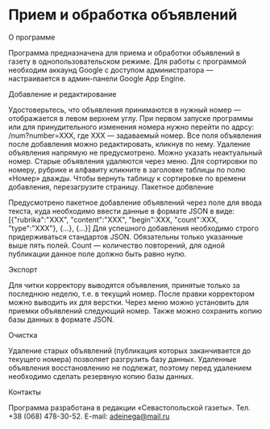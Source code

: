 Прием и обработка объявлений
============================
О программе

Программа предназначена для приема и обработки объявлений в газету в однопользовательском режиме. Для работы с программой необходим аккаунд Google с доступом администратора — настраивается в админ-панели Google App Engine.

Добавление и редактирование

Удостоверьтесь, что объявления принимаются в нужный номер — отображается в левом верхнем углу. При первом запуске программы или для принудительного изменения номера нужно перейти по адрсу: /num?number=XXX, где XXX — задаваемый номер.
Все поля объявления после добавления можно редактировать, кликнув по нему. Удаление объявления напрямую не предусмотрено. Можно указать неактуальный номер. Старые объявления удаляются через меню.
Для сортировки по номеру, рубрике и алфавиту кликните в заголовке таблицы по полю «Номер» дважды. Чтобы вернуть таблицу к сортировке по времени добавления, перезагрузите страницу.
Пакетное добвление

Предусмотрено пакетное добавление объявлений через поле для ввода текста, куда необходимо ввести данные в формате JSON в виде: [{"rubrika":"XXX", "content":"XXX", "begin":XXX, "count":XXX, "type":"XXX"}, {...}, {...}] Для успешного добавления необходимо строго придерживаться стандартов JSON. Обязательны только указанные выше пять полей. Count — количество повторений, для одной публикации данное поле должно быть равно нулю.

Экспорт

Для читки корректору выводятся объявления, принятые только за последнюю неделю, т.е. в текущий номер. После правки корректором можно выводить их для верстки. Через меню можно установить для приемки объявлений следующий номер. Также можно сохранить копию базы данных в формате JSON.

Очистка

Удаление старых объявлений (публикация которых заканчивается до текущего номера) позволяет разгрузить базу данных. Удаленные объявления восстановлению не подлежат, поэтому перед удалением необходимо сделать резервную копию базы данных.

Контакты

Программа разработана в редакции «Севастопольской газеты». Тел. +38 (068) 478-30-52. E-mail: adeinega@mail.ru
